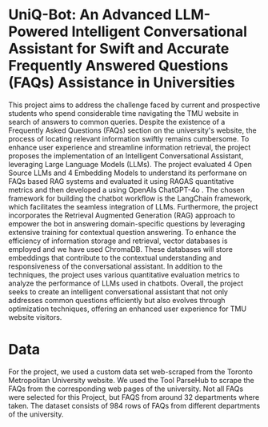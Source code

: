# UniQ-Bot: An Advanced LLM-Powered Intelligent Conversational Assistant for Swift and Accurate Frequently Answered Questions (FAQs) Assistance in Universities

This project aims to address the challenge faced by current and prospective students who spend considerable time navigating the TMU website in search of answers to common queries. Despite the existence of a Frequently Asked Questions (FAQs) section on the university's website, the process of locating relevant information swiftly remains cumbersome. To enhance user experience and streamline information retrieval, the project proposes the implementation of an Intelligent Conversational Assistant, leveraging Large Language Models (LLMs).
The project evaluated 4 Open Source LLMs and 4 Embedding Models to understand its performane on FAQs based RAG systems and evaluated it using RAGAS quantitative metrics  and then developed a using OpenAIs ChatGPT-4o . The chosen framework for building the chatbot workflow is the LangChain framework, which facilitates the seamless integration of LLMs. Furthermore, the project incorporates the Retrieval Augmented Generation (RAG) approach to empower the bot in answering domain-specific questions by leveraging extensive training for contextual question answering.
To enhance the efficiency of information storage and retrieval, vector databases is employed and we have used ChromaDB. These databases will store embeddings that contribute to the contextual understanding and responsiveness of the conversational assistant.
In addition to the techniques, the project uses various quantitative evaluation metrics to analyze the performance of LLMs used in chatbots. Overall, the project seeks to create an intelligent conversational assistant that not only addresses common questions efficiently but also evolves through optimization techniques, offering an enhanced user experience for TMU website visitors.

# Data
For the project, we used a custom data set web-scraped from the Toronto Metropolitan University website. We used the Tool ParseHub to scrape the FAQs from the corresponding web pages of the university. Not all FAQs were selected for this Project, but FAQS from around 32 departments where taken. The dataset consists of 984 rows of FAQs from different departments of the university.


